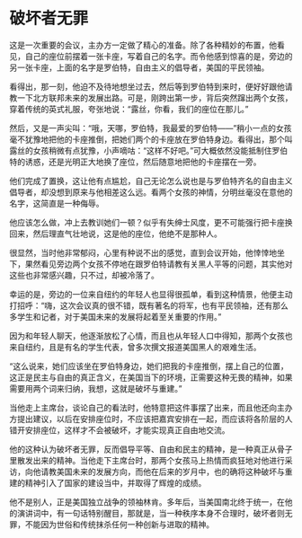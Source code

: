 # 破坏者无罪

这是一次重要的会议，主办方一定做了精心的准备。除了各种精妙的布置，他看见，自己的座位前摆着一张卡座，写着自己的名字。而令他感到惊喜的是，旁边的另一张卡座，上面的名字是罗伯特，自由主义的倡导者，美国的平民领袖。

看得出，那一刻，他迫不及待地想坐过去，然后等到罗伯特到来时，便好好跟他请教一下北方联邦未来的发展出路。可是，刚跨出第一步，背后突然蹿出两个女孩，穿着传统的英式礼服，夸张地说：“露丝，你看，我们的座位在那儿。”

然后，又是一声尖叫：“哦，天哪，罗伯特，我最爱的罗伯特——”稍小一点的女孩毫不犹豫地把他的卡座推倒，把她们两个的卡座放在罗伯特身边。看得出，那个叫露丝的女孩稍微有点犹豫，小声嘀咕：“这样不好吧。”可大概依然没能抵制住罗伯特的诱惑，还是光明正大地换了座位，然后随意地把他的卡座摆在一旁。

他们完成了置换，这让他有点尴尬，自己无论怎么说也是与罗伯特齐名的自由主义倡导者，却没想到原来与他相差这么远。看两个女孩的神情，分明丝毫没在意他的名字，这简直是一种侮辱。

他应该怎么做，冲上去教训她们一顿？似乎有失绅士风度，更不可能强行把卡座换回来，然后理直气壮地说，这是他的座位，他绝不是那种人。

很显然，当时他非常郁闷，心里有种说不出的感觉，直到会议开始，他悻悻地坐下，果然看见旁边两个女孩不停地在跟罗伯特请教有关黑人平等的问题，其实他对这些也非常感兴趣，只不过，却被冷落了。

幸运的是，旁边的一位来自纽约的年轻人也显得很孤单，看到这种情景，他便主动打招呼：“嗨，这次会议真的很不错，既有著名的将军，也有平民领袖，还有那么多学生和记者，对于美国未来的发展将起着至关重要的作用。”

因为和年轻人聊天，他逐渐放松了心情，而且也从年轻人口中得知，那两个女孩也来自纽约，且是有名的学生代表，曾多次撰文报道美国黑人的艰难生活。

“这么说来，她们应该坐在罗伯特身边，她们把我的卡座推倒，摆上自己的位置，这正是民主与自由的真正含义，在美国当下的环境，正需要这种无畏的精神，如果需要用两个词来归纳，我想，这就是破坏与重建。”

当他走上主席台，谈论自己的看法时，他特意把这件事摆了出来，而且他还向主办方提出建议，以后在安排座位时，不应该把嘉宾安排在一起，而应该将各阶层的人错开安排座位，这样才不会被破坏，才能实现真正自由地交流。

他的这种认为破坏者无罪，反而倡导平等、自由和民主的精神，是一种真正从骨子里散发出来的精神。当他走下主席台时，那两个女孩马上热情而疯狂地对他进行采访，向他请教美国未来的发展方向，而他在后来的岁月中，也的确将这种破坏与重建的精神引入了国家的建设当中，并取得了辉煌的成绩。

他不是别人，正是美国独立战争的领袖林肯。多年后，当美国南北终于统一，在他的演讲词中，有一句话特别醒目，那就是，当一种秩序本身不合理时，破坏者则无罪，不能因为世俗和传统抹杀任何一种创新与进取的精神。